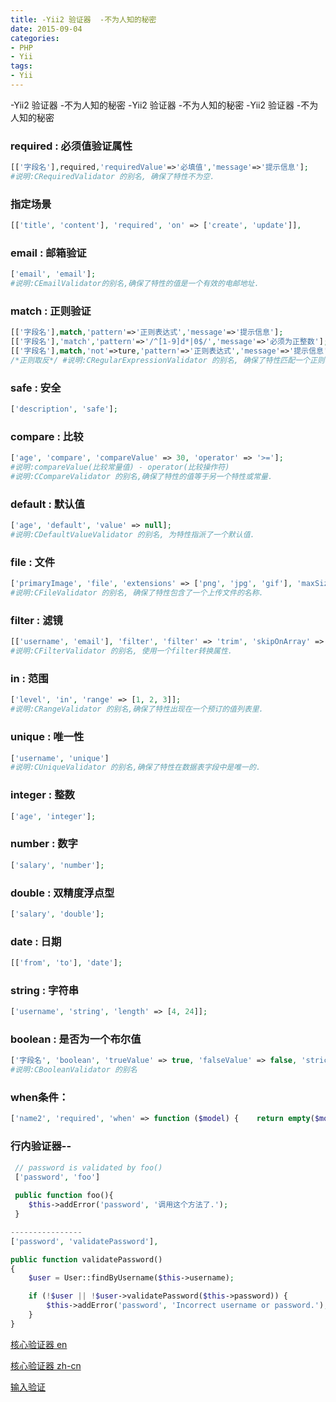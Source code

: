 ```yaml
---
title: -Yii2 验证器  -不为人知的秘密
date: 2015-09-04
categories: 
- PHP
- Yii
tags:
- Yii
---
```

-Yii2 验证器  -不为人知的秘密
-Yii2 验证器  -不为人知的秘密
-Yii2 验证器  -不为人知的秘密

<!-- more -->

### required : 必须值验证属性

```php
[['字段名'],required,'requiredValue'=>'必填值','message'=>'提示信息'];
#说明:CRequiredValidator 的别名, 确保了特性不为空.
```

### 指定场景

```php
[['title', 'content'], 'required', 'on' => ['create', 'update']],
```

### email : 邮箱验证

```php
['email', 'email'];
#说明:CEmailValidator的别名,确保了特性的值是一个有效的电邮地址. 
```

### match : 正则验证

```php
[['字段名'],match,'pattern'=>'正则表达式','message'=>'提示信息'];    
[['字段名'],'match','pattern'=>'/^[1-9]d*|0$/','message'=>'必须为正整数'];
[['字段名'],match,'not'=>ture,'pattern'=>'正则表达式','message'=>'提示信息'];
/*正则取反*/ #说明:CRegularExpressionValidator 的别名, 确保了特性匹配一个正则表达式. 
```

### safe : 安全

```php
['description', 'safe'];
```

### compare : 比较

```php
['age', 'compare', 'compareValue' => 30, 'operator' => '>='];
#说明:compareValue(比较常量值) - operator(比较操作符)  
#说明:CCompareValidator 的别名,确保了特性的值等于另一个特性或常量. 
```

### default : 默认值

```php
['age', 'default', 'value' => null];
#说明:CDefaultValueValidator 的别名, 为特性指派了一个默认值. 
```

### file : 文件

```php
['primaryImage', 'file', 'extensions' => ['png', 'jpg', 'gif'], 'maxSize' => 1024*1024*1024]; 
#说明:CFileValidator 的别名, 确保了特性包含了一个上传文件的名称. 
```

### filter : 滤镜

```php
[['username', 'email'], 'filter', 'filter' => 'trim', 'skipOnArray' => true]; 
#说明:CFilterValidator 的别名, 使用一个filter转换属性. 
```

### in : 范围

```php
['level', 'in', 'range' => [1, 2, 3]]; 
#说明:CRangeValidator 的别名,确保了特性出现在一个预订的值列表里. 
```

### unique : 唯一性

```php
['username', 'unique'] 
#说明:CUniqueValidator 的别名,确保了特性在数据表字段中是唯一的.
```

### integer : 整数

```php
['age', 'integer'];
```

### number : 数字

```php
['salary', 'number'];
```

### double : 双精度浮点型

```php
['salary', 'double'];
```

### date : 日期

```php
[['from', 'to'], 'date'];
```

### string : 字符串

```php
['username', 'string', 'length' => [4, 24]];
```

### boolean : 是否为一个布尔值

```php
['字段名', 'boolean', 'trueValue' => true, 'falseValue' => false, 'strict' => true]; 
#说明:CBooleanValidator 的别名 
```

### when条件：

```php
['name2', 'required', 'when' => function ($model) {    return empty($model->name1);}],#说明: 
```

### 行内验证器--

```php
 // password is validated by foo()
 ['password', 'foo']
 
 public function foo(){
 	$this->addError('password', '调用这个方法了.');
 }

----------------
['password', 'validatePassword'],

public function validatePassword()
{
    $user = User::findByUsername($this->username);

    if (!$user || !$user->validatePassword($this->password)) {
        $this->addError('password', 'Incorrect username or password.');
    }
}
```



 [核心验证器 en](https://www.yiiframework.com/doc/guide/2.0/en/input-validation "核心验证旗 en")

 [核心验证器 zh-cn](https://www.yiiframework.com/doc/guide/2.0/zh-cn/tutorial-core-validators "核心验证旗 zh-cn")

 [输入验证](https://www.yiiframework.com/doc/guide/2.0/zh-cn/input-validation "输入验证")
